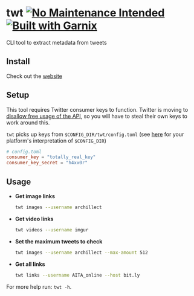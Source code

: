 # twt [![No Maintenance Intended](http://unmaintained.tech/badge.svg)](http://unmaintained.tech/) [![Built with Garnix](https://img.shields.io/static/v1?label=Built%20with&message=Garnix&color=blue&style=flat&logo=nixos&link=https://garnix.io&labelColor=111212)](https://garnix.io)

CLI tool to extract metadata from tweets

## Install

Check out the [website](https://msfjarvis.github.io/twt/)

## Setup

This tool requires Twitter consumer keys to function. Twitter is moving to [disallow free usage of the API](https://fxtwitter.com/twitterdev/status/1621026986784337922), so you will have to steal their own keys to work around this.

`twt` picks up keys from `$CONFIG_DIR/twt/config.toml` (see [here](https://docs.rs/dirs/latest/dirs/fn.config_dir.html) for your platform's interpretation of `$CONFIG_DIR`)

```toml
# config.toml
consumer_key = "totally_real_key"
consumer_key_secret = "h4xx0r"
```

## Usage

- **Get image links**

    ```sh
    twt images --username archillect
    ```

- **Get video links**

    ```sh
    twt videos --username imgur
    ```

- **Set the maximum tweets to check**

    ```sh
    twt images --username archillect --max-amount 512
    ```

- **Get all links**

    ```sh
    twt links --username AITA_online --host bit.ly
    ```

For more help run: `twt -h`.
